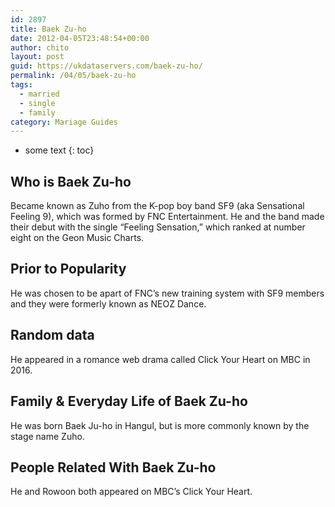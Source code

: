 ```yaml
---
id: 2897
title: Baek Zu-ho
date: 2012-04-05T23:48:54+00:00
author: chito
layout: post
guid: https://ukdataservers.com/baek-zu-ho/
permalink: /04/05/baek-zu-ho  
tags:
  - married
  - single
  - family
category: Mariage Guides
---
```


* some text
{: toc}


## Who is  Baek Zu-ho
                  
                  
                  
Became known as Zuho from the K-pop boy band SF9 (aka Sensational Feeling 9), which was formed by FNC Entertainment. He and the band made their debut with the single &#8220;Feeling Sensation,&#8221; which ranked at number eight on the Geon Music Charts.
                  
                
                
                
## Prior to Popularity 
                  
                  
                  
He was chosen to be apart of FNC&#8217;s new training system with SF9 members and they were formerly known as NEOZ Dance.
                  
                
                
                
## Random data 
                  
                  
                  
He appeared in a romance web drama called Click Your Heart on MBC in 2016.
                  
                
                
                
## Family & Everyday Life of Baek Zu-ho
                  
                  
                  
He was born Baek Ju-ho in Hangul, but is more commonly known by the stage name Zuho.
                  
                
                
                
## People Related With  Baek Zu-ho
                  
                  
                  
He and Rowoon both appeared on MBC&#8217;s Click Your Heart.
                  
                
              
            
          
          
          
    
    
  
